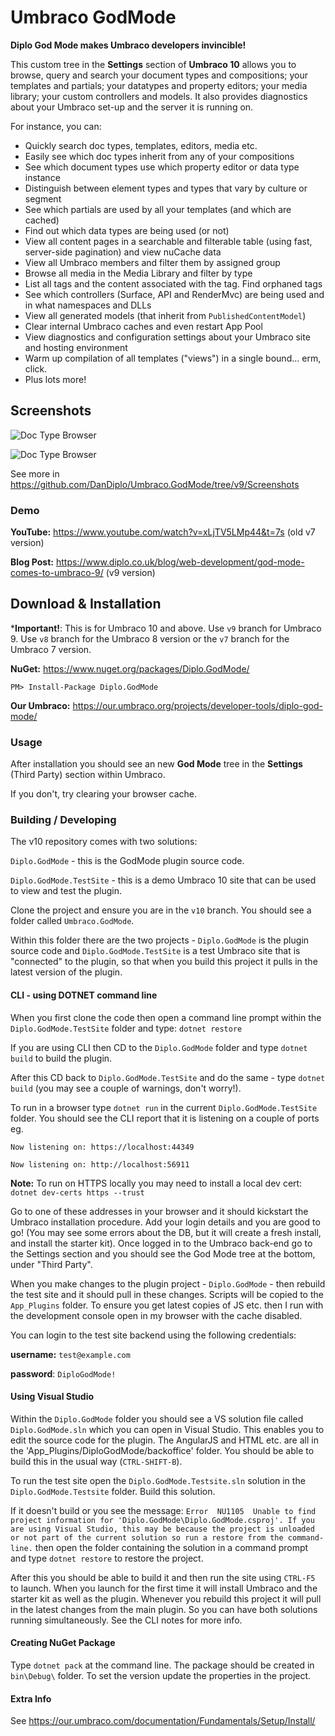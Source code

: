 # Umbraco GodMode
**Diplo God Mode makes Umbraco developers invincible!**

This custom tree in the **Settings** section of **Umbraco 10** allows you to browse, query and search your document types and compositions; your templates and partials; your datatypes and property editors; your media library; your custom controllers and models. It also provides diagnostics about your Umbraco set-up and the server it is running on.

For instance, you can:

* Quickly search doc types, templates, editors, media etc.
* Easily see which doc types inherit from any of your compositions
* See which document types use which property editor or data type instance
* Distinguish between element types and types that vary by culture or segment
* See which partials are used by all your templates (and which are cached)
* Find out which data types are being used (or not)
* View all content pages in a searchable and filterable table (using fast, server-side pagination) and view nuCache data
* View all Umbraco members and filter them by assigned group
* Browse all media in the Media Library and filter by type
* List all tags and the content associated with the tag. Find orphaned tags
* See which controllers (Surface, API and RenderMvc) are being used and in what namespaces and DLLs
* View all generated models (that inherit from `PublishedContentModel`)
* Clear internal Umbraco caches and even restart App Pool
* View diagnostics and configuration settings about your Umbraco site and hosting environment
* Warm up compilation of all templates ("views") in a single bound... erm, click.
* Plus lots more!

## Screenshots

![Doc Type Browser](https://www.diplo.co.uk/media/1189/doctypebrowser.png)

![Doc Type Browser](https://www.diplo.co.uk/media/1190/doctypedetail.png)

See more in https://github.com/DanDiplo/Umbraco.GodMode/tree/v9/Screenshots

### Demo

**YouTube:** https://www.youtube.com/watch?v=xLjTV5LMp44&t=7s (old v7 version)

**Blog Post:** https://www.diplo.co.uk/blog/web-development/god-mode-comes-to-umbraco-9/ (v9 version)

## Download & Installation

***Important!**: This is for Umbraco 10 and above. Use `v9` branch for Umbraco 9. Use `v8` branch for the Umbraco 8 version or the `v7` branch for the Umbraco 7 version.

**NuGet:** https://www.nuget.org/packages/Diplo.GodMode/

`PM> Install-Package Diplo.GodMode`

**Our Umbraco:** https://our.umbraco.org/projects/developer-tools/diplo-god-mode/

### Usage

After installation you should see an new **God Mode** tree in the **Settings** (Third Party) section within Umbraco.

If you don't, try clearing your browser cache.

### Building / Developing

The v10 repository comes with two solutions:

`Diplo.GodMode` - this is the GodMode plugin source code.

`Diplo.GodMode.TestSite` - this is a demo Umbraco 10 site that can be used to view and test the plugin.

Clone the project and ensure you are in the `v10` branch. You should see a folder called `Umbraco.GodMode`.

Within this folder there are the two projects - `Diplo.GodMode` is the plugin source code and `Diplo.GodMode.TestSite` is a test Umbraco site that is "connected" to the plugin, so that when you build this project it pulls in the latest version of the plugin.

#### CLI - using DOTNET command line

When you first clone the code then open a command line prompt within the `Diplo.GodMode.TestSite` folder and type: `dotnet restore`

If you are using CLI then CD to the `Diplo.GodMode` folder and type `dotnet build` to build the plugin.

After this CD back to `Diplo.GodMode.TestSite` and do the same - type `dotnet build` (you may see a couple of warnings, don't worry!).

To run in a browser type `dotnet run` in the current `Diplo.GodMode.TestSite` folder. You should see the CLI report that it is listening on a couple of ports eg.

`Now listening on: https://localhost:44349`

`Now listening on: http://localhost:56911`

**Note:** To run on HTTPS locally you may need to install a local dev cert: `dotnet dev-certs https --trust`

Go to one of these addresses in your browser and it should kickstart the Umbraco installation procedure. Add your login details and you are good to go! (You may see some errors about the DB, but it will create a fresh install, and install the starter kit). Once logged in to the Umbraco back-end go to the Settings section and you should see the God Mode tree at the bottom, under "Third Party".

When you make changes to the plugin project - `Diplo.GodMode` - then rebuild the test site and it should pull in these changes. Scripts will be copied to the `App_Plugins` folder. To ensure you get latest copies of JS etc. then I run with the development console open in my browser with the cache disabled.

You can login to the test site backend using the following credentials:

**username:** `test@example.com`

**password**: `DiploGodMode!`

#### Using Visual Studio

Within the `Diplo.GodMode` folder you should see a VS solution file called `Diplo.GodMode.sln` which you can open in Visual Studio. This enables you to edit the source code for the plugin. The AngularJS and HTML etc. are all in the 'App_Plugins/DiploGodMode/backoffice' folder. You should be able to build this in the usual way (`CTRL-SHIFT-B`).

To run the test site open the `Diplo.GodMode.Testsite.sln` solution in the `Diplo.GodMode.Testsite` folder. Build this solution.

If it doesn't build or you see the message: `Error	NU1105	Unable to find project information for 'Diplo.GodMode\Diplo.GodMode.csproj'. If you are using Visual Studio, this may be because the project is unloaded or not part of the current solution so run a restore from the command-line.` then open the folder containing the solution in a command prompt and type `dotnet restore` to restore the project.

After this you should be able to build it and then run the site using `CTRL-F5` to launch. When you launch for the first time it will install Umbraco and the starter kit as well as the plugin. Whenever you rebuild this project it will pull in the latest changes from the main plugin. So you can have both solutions running simultaneously. See the CLI notes for more info.

#### Creating NuGet Package

Type `dotnet pack` at the command line. The package should be created in `bin\Debug\` folder. To set the version update the properties in the project.

#### Extra Info

See https://our.umbraco.com/documentation/Fundamentals/Setup/Install/
